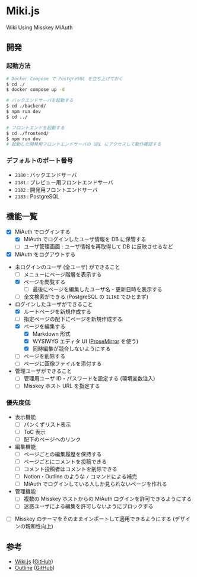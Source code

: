 # Miki.js

Wiki Using Misskey MiAuth


## 開発

### 起動方法

```bash
# Docker Compose で PostgreSQL を立ち上げておく
$ cd ./
$ docker compose up -d

# バックエンドサーバを起動する
$ cd ./backend/
$ npm run dev
$ cd ../

# フロントエンドを起動する
$ cd ./frontend/
$ npm run dev
# 起動した開発用フロントエンドサーバの URL にアクセスして動作確認する
```

### デフォルトのポート番号

- `2180` : バックエンドサーバ
- `2181` : プレビュー用フロントエンドサーバ
- `2182` : 開発用フロントエンドサーバ
- `2183` : PostgreSQL


## 機能一覧

- [x] MiAuth でログインする
    - [x] MiAuth でログインしたユーザ情報を DB に保管する
    - [ ] ユーザ管理画面 : ユーザ情報を再取得して DB に反映させるなど
- [x] MiAuth をログアウトする
- 未ログインのユーザ (全ユーザ) ができること
    - [ ] メニューにページ階層を表示する
    - [x] ページを閲覧する
        - [ ] 最後にページを編集したユーザ名・更新日時を表示する
    - [ ] 全文検索ができる (PostgreSQL の `ILIKE` でひとまず)
- ログインしたユーザができること
    - [x] ルートページを新規作成する
    - [ ] 指定ページの配下にページを新規作成する
    - [x] ページを編集する
        - [x] Markdown 形式
        - [x] WYSIWYG エディタ UI ([ProseMirror](https://prosemirror.net) を使う)
        - [x] 同時編集が競合しないようにする
    - [ ] ページを削除する
    - [ ] ページに画像ファイルを添付する
- 管理ユーザができること
    - [ ] 管理用ユーザ ID・パスワードを設定する (環境変数注入)
    - [ ] Misskey ホスト URL を指定する

### 優先度低

- 表示機能
    - [ ] パンくずリスト表示
    - [ ] ToC 表示
    - [ ] 配下のページへのリンク
- 編集機能
    - [ ] ページごとの編集履歴を保持する
    - [ ] ページごとにコメントを投稿できる
    - [ ] コメント投稿者はコメントを削除できる
    - [ ] Notion・Outline のような `/` コマンドによる補完
    - [ ] MiAuth でログインしている人しか見られないページを作れる
- 管理機能
    - [ ] 複数の Misskey ホストからの MiAuth ログインを許可できるようにする
    - [ ] 迷惑ユーザによる編集を許可しないようにブロックする
- [ ] Misskey のテーマをそのままインポートして適用できるようにする (デザインの親和性向上)


## 参考

- [Wiki.js](https://docs.requarks.io) ([GitHub](https://github.com/Requarks/wiki))
- [Outline](https://demo-ail7218.getoutline.com) ([GitHub](https://github.com/outline/outline))
